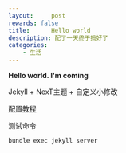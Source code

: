 ```yaml
---
layout:     post
rewards: false
title:      Hello world
description: 配了一天终于搞好了
categories:
    - 生活
---
```


**Hello world. I'm coming**

Jekyll + NexT主题 + 自定义小修改

[配置教程](http://theme-next.simpleyyt.com/getting-started.html)

测试命令
```
bundle exec jekyll server
```